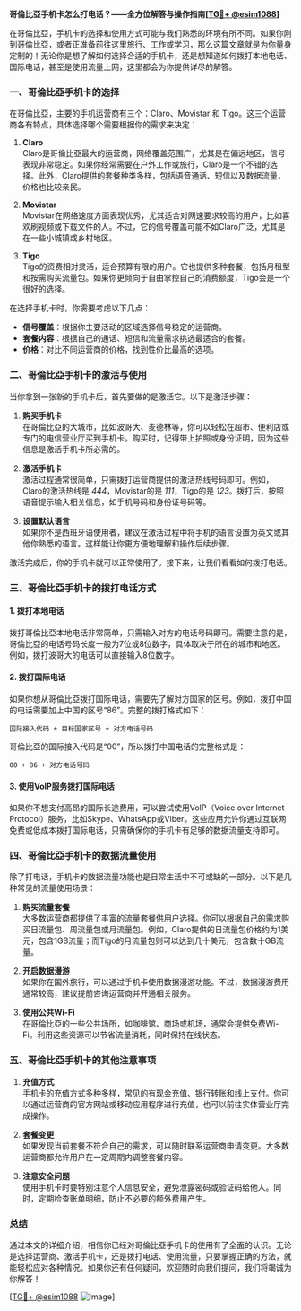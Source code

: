 **哥倫比亞手机卡怎么打电话？——全方位解答与操作指南[[TG💪+ @esim1088](https://t.me/s/esim1088)]**

在哥倫比亞，手机卡的选择和使用方式可能与我们熟悉的环境有所不同。如果你刚到哥倫比亞，或者正准备前往这里旅行、工作或学习，那么这篇文章就是为你量身定制的！无论你是想了解如何选择合适的手机卡，还是想知道如何拨打本地电话、国际电话，甚至是使用流量上网，这里都会为你提供详尽的解答。

### 一、哥倫比亞手机卡的选择

在哥倫比亞，主要的手机运营商有三个：Claro、Movistar 和 Tigo。这三个运营商各有特点，具体选择哪个需要根据你的需求来决定：

1. **Claro**  
   Claro是哥倫比亞最大的运营商，网络覆盖范围广，尤其是在偏远地区，信号表现非常稳定。如果你经常需要在户外工作或旅行，Claro是一个不错的选择。此外，Claro提供的套餐种类多样，包括语音通话、短信以及数据流量，价格也比较亲民。

2. **Movistar**  
   Movistar在网络速度方面表现优秀，尤其适合对网速要求较高的用户，比如喜欢刷视频或下载文件的人。不过，它的信号覆盖可能不如Claro广泛，尤其是在一些小城镇或乡村地区。

3. **Tigo**  
   Tigo的资费相对灵活，适合预算有限的用户。它也提供多种套餐，包括月租型和按需购买流量包。如果你更倾向于自由掌控自己的消费额度，Tigo会是一个很好的选择。

在选择手机卡时，你需要考虑以下几点：
- **信号覆盖**：根据你主要活动的区域选择信号稳定的运营商。
- **套餐内容**：根据自己的通话、短信和流量需求挑选最适合的套餐。
- **价格**：对比不同运营商的价格，找到性价比最高的选项。

### 二、哥倫比亞手机卡的激活与使用

当你拿到一张新的手机卡后，首先要做的是激活它。以下是激活步骤：

1. **购买手机卡**  
   在哥倫比亞的大城市，比如波哥大、麦德林等，你可以轻松在超市、便利店或专门的电信营业厅买到手机卡。购买时，记得带上护照或身份证明，因为这些信息是激活手机卡所必需的。

2. **激活手机卡**  
   激活过程通常很简单，只需拨打运营商提供的激活热线号码即可。例如，Claro的激活热线是 *444*，Movistar的是 *111*，Tigo的是 *123*。拨打后，按照语音提示输入相关信息，如手机号码和身份证号码等。

3. **设置默认语言**  
   如果你不是西班牙语使用者，建议在激活过程中将手机的语言设置为英文或其他你熟悉的语言。这样能让你更方便地理解和操作后续步骤。

激活完成后，你的手机卡就可以正常使用了。接下来，让我们看看如何拨打电话。

### 三、哥倫比亞手机卡的拨打电话方式

#### 1. 拨打本地电话  
拨打哥倫比亞本地电话非常简单，只需输入对方的电话号码即可。需要注意的是，哥倫比亞的电话号码长度一般为7位或8位数字，具体取决于所在的城市和地区。例如，拨打波哥大的电话可以直接输入8位数字。

#### 2. 拨打国际电话  
如果你想从哥倫比亞拨打国际电话，需要先了解对方国家的区号。例如，拨打中国的电话需要加上中国的区号“86”。完整的拨打格式如下：

```
国际接入代码 + 目标国家区号 + 对方电话号码
```

哥倫比亞的国际接入代码是“00”，所以拨打中国电话的完整格式是：

```
00 + 86 + 对方电话号码
```

#### 3. 使用VoIP服务拨打国际电话  
如果你不想支付高昂的国际长途费用，可以尝试使用VoIP（Voice over Internet Protocol）服务，比如Skype、WhatsApp或Viber。这些应用允许你通过互联网免费或低成本拨打国际电话，只需确保你的手机卡有足够的数据流量支持即可。

### 四、哥倫比亞手机卡的数据流量使用

除了打电话，手机卡的数据流量功能也是日常生活中不可或缺的一部分。以下是几种常见的流量使用场景：

1. **购买流量套餐**  
   大多数运营商都提供了丰富的流量套餐供用户选择。你可以根据自己的需求购买日流量包、周流量包或月流量包。例如，Claro提供的日流量包价格约为1美元，包含1GB流量；而Tigo的月流量包则可以达到几十美元，包含数十GB流量。

2. **开启数据漫游**  
   如果你在国外旅行，可以通过手机卡使用数据漫游功能。不过，数据漫游费用通常较高，建议提前咨询运营商并开通相关服务。

3. **使用公共Wi-Fi**  
   在哥倫比亞的一些公共场所，如咖啡馆、商场或机场，通常会提供免费Wi-Fi。利用这些资源可以节省流量消耗，同时保持在线状态。

### 五、哥倫比亞手机卡的其他注意事项

1. **充值方式**  
   手机卡的充值方式多种多样，常见的有现金充值、银行转账和线上支付。你可以通过运营商的官方网站或移动应用程序进行充值，也可以前往实体营业厅完成操作。

2. **套餐变更**  
   如果发现当前套餐不符合自己的需求，可以随时联系运营商申请变更。大多数运营商都允许用户在一定周期内调整套餐内容。

3. **注意安全问题**  
   使用手机卡时要特别注意个人信息安全，避免泄露密码或验证码给他人。同时，定期检查账单明细，防止不必要的额外费用产生。

### 总结  

通过本文的详细介绍，相信你已经对哥倫比亞手机卡的使用有了全面的认识。无论是选择运营商、激活手机卡，还是拨打电话、使用流量，只要掌握正确的方法，就能轻松应对各种情况。如果你还有任何疑问，欢迎随时向我们提问，我们将竭诚为你解答！

[[TG💪+ @esim1088](https://t.me/s/esim1088) ![Image](https://i.postimg.cc/4NQfJmqS/Snipaste-2025-05-13-00-14-12.png)]